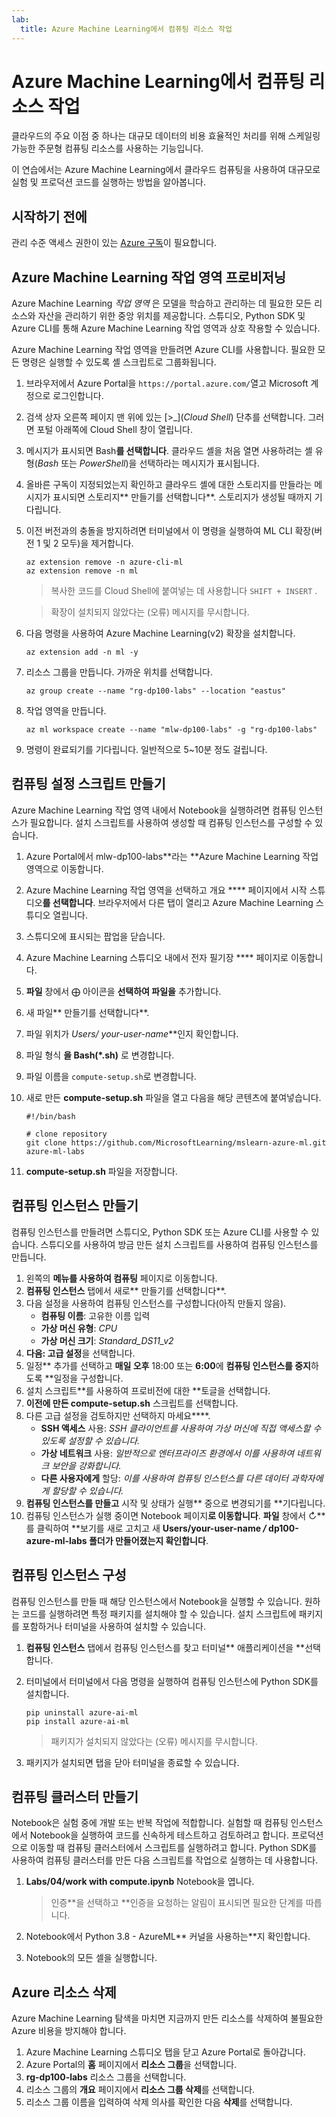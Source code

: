 ```yaml
---
lab:
  title: Azure Machine Learning에서 컴퓨팅 리소스 작업
---
```


# Azure Machine Learning에서 컴퓨팅 리소스 작업

클라우드의 주요 이점 중 하나는 대규모 데이터의 비용 효율적인 처리를 위해 스케일링 가능한 주문형 컴퓨팅 리소스를 사용하는 기능입니다.

이 연습에서는 Azure Machine Learning에서 클라우드 컴퓨팅을 사용하여 대규모로 실험 및 프로덕션 코드를 실행하는 방법을 알아봅니다.

## 시작하기 전에

관리 수준 액세스 권한이 있는 [Azure 구독](https://azure.microsoft.com/free?azure-portal=true)이 필요합니다.

## Azure Machine Learning 작업 영역 프로비저닝

Azure Machine Learning *작업 영역* 은 모델을 학습하고 관리하는 데 필요한 모든 리소스와 자산을 관리하기 위한 중앙 위치를 제공합니다. 스튜디오, Python SDK 및 Azure CLI를 통해 Azure Machine Learning 작업 영역과 상호 작용할 수 있습니다.

Azure Machine Learning 작업 영역을 만들려면 Azure CLI를 사용합니다. 필요한 모든 명령은 실행할 수 있도록 셸 스크립트로 그룹화됩니다.

1. 브라우저에서 Azure Portal을 `https://portal.azure.com/`열고 Microsoft 계정으로 로그인합니다.
1. 검색 상자 오른쪽 페이지 맨 위에 있는 \[>_](*Cloud Shell*) 단추를 선택합니다. 그러면 포털 아래쪽에 Cloud Shell 창이 열립니다.
1. 메시지가 표시되면 Bash**를 선택합니다**. 클라우드 셸을 처음 열면 사용하려는 셸 유형(*Bash* 또는 *PowerShell*)을 선택하라는 메시지가 표시됩니다.
1. 올바른 구독이 지정되었는지 확인하고 클라우드 셸에 대한 스토리지를 만들라는 메시지가 표시되면 스토리지** 만들기를 선택합니다**. 스토리지가 생성될 때까지 기다립니다.
1. 이전 버전과의 충돌을 방지하려면 터미널에서 이 명령을 실행하여 ML CLI 확장(버전 1 및 2 모두)을 제거합니다.

    ```azurecli
    az extension remove -n azure-cli-ml
    az extension remove -n ml
    ```

    > 복사한 코드를 Cloud Shell에 붙여넣는 데 사용합니다 `SHIFT + INSERT` .

    > 확장이 설치되지 않았다는 (오류) 메시지를 무시합니다.

1. 다음 명령을 사용하여 Azure Machine Learning(v2) 확장을 설치합니다.
    
    ```azurecli
    az extension add -n ml -y
    ```

1. 리소스 그룹을 만듭니다. 가까운 위치를 선택합니다.

    ```azurecli
    az group create --name "rg-dp100-labs" --location "eastus"
    ```

1. 작업 영역을 만듭니다.

    ```azurecli
    az ml workspace create --name "mlw-dp100-labs" -g "rg-dp100-labs"
    ```

1. 명령이 완료되기를 기다립니다. 일반적으로 5~10분 정도 걸립니다.

## 컴퓨팅 설정 스크립트 만들기

Azure Machine Learning 작업 영역 내에서 Notebook을 실행하려면 컴퓨팅 인스턴스가 필요합니다. 설치 스크립트를 사용하여 생성할 때 컴퓨팅 인스턴스를 구성할 수 있습니다.

1. Azure Portal에서 mlw-dp100-labs**라는 **Azure Machine Learning 작업 영역으로 이동합니다.
1. Azure Machine Learning 작업 영역을 선택하고 개요 **** 페이지에서 시작 스튜디오**를 선택합니다**. 브라우저에서 다른 탭이 열리고 Azure Machine Learning 스튜디오 열립니다.
1. 스튜디오에 표시되는 팝업을 닫습니다.
1. Azure Machine Learning 스튜디오 내에서 전자 필기장 **** 페이지로 이동합니다.
1. **파일** 창에서 &#10753; 아이콘을 **선택하여 파일을** 추가합니다.
1. 새 파일** 만들기를 선택합니다**.
1. 파일 위치가 **Users/* your-user-name***인지 확인합니다.
1. 파일 형식 **을 Bash(*.sh)** 로 변경합니다.
1. 파일 이름을 `compute-setup.sh`로 변경합니다.
1. 새로 만든 **compute-setup.sh** 파일을 열고 다음을 해당 콘텐츠에 붙여넣습니다.

    ```azurecli
    #!/bin/bash

    # clone repository
    git clone https://github.com/MicrosoftLearning/mslearn-azure-ml.git azure-ml-labs
    ```

1. **compute-setup.sh** 파일을 저장합니다.

## 컴퓨팅 인스턴스 만들기

컴퓨팅 인스턴스를 만들려면 스튜디오, Python SDK 또는 Azure CLI를 사용할 수 있습니다. 스튜디오를 사용하여 방금 만든 설치 스크립트를 사용하여 컴퓨팅 인스턴스를 만듭니다.

1. 왼쪽의 **메뉴를 사용하여 컴퓨팅** 페이지로 이동합니다.
1. **컴퓨팅 인스턴스** 탭에서 새로** 만들기를 선택합니다**.
1. 다음 설정을 사용하여 컴퓨팅 인스턴스를 구성합니다(아직 만들지 않음). 
    - **컴퓨팅 이름**: 고유한 이름 입력
    - **가상 머신 유형**: *CPU*
    - **가상 머신 크기**: *Standard_DS11_v2*
1. **다음: 고급 설정**을 선택합니다.
1. 일정** 추가를 선택하고 **매일 오후** 18:00 또는 **6:00**에 **컴퓨팅 인스턴스를 중지**하도록 **일정을 구성합니다.
1. 설치 스크립트**를 사용하여 프로비전에 대한 **토글을 선택합니다.
1. **이전에 만든 compute-setup.sh** 스크립트를 선택합니다.
1. 다른 고급 설정을 검토하지만 선택하지 마세요****.
    - **SSH 액세스** 사용: *SSH 클라이언트를 사용하여 가상 머신에 직접 액세스할 수 있도록 설정할 수 있습니다.*
    - **가상 네트워크** 사용: *일반적으로 엔터프라이즈 환경에서 이를 사용하여 네트워크 보안을 강화합니다.*
    - **다른 사용자에게** 할당: *이를 사용하여 컴퓨팅 인스턴스를 다른 데이터 과학자에게 할당할 수 있습니다.*
1. **컴퓨팅 인스턴스를 만들고** 시작 및 상태가 실행** 중으로 변경되기를 **기다립니다.
1. 컴퓨팅 인스턴스가 실행 중이면 Notebook 페이지**로 이동합니다**. **파일** 창에서 &#8635;** 를 클릭하여 **보기를 새로 고치고 새 **Users/your-user-name */* dp100-azure-ml-labs 폴더가 만들어졌는지 확인합니다**.

## 컴퓨팅 인스턴스 구성

컴퓨팅 인스턴스를 만들 때 해당 인스턴스에서 Notebook을 실행할 수 있습니다. 원하는 코드를 실행하려면 특정 패키지를 설치해야 할 수 있습니다. 설치 스크립트에 패키지를 포함하거나 터미널을 사용하여 설치할 수 있습니다.

1. **컴퓨팅 인스턴스** 탭에서 컴퓨팅 인스턴스를 찾고 터미널** 애플리케이션을 **선택합니다.
1. 터미널에서 터미널에서 다음 명령을 실행하여 컴퓨팅 인스턴스에 Python SDK를 설치합니다.

    ```
    pip uninstall azure-ai-ml
    pip install azure-ai-ml
    ```

    > 패키지가 설치되지 않았다는 (오류) 메시지를 무시합니다.

1. 패키지가 설치되면 탭을 닫아 터미널을 종료할 수 있습니다.

## 컴퓨팅 클러스터 만들기

Notebook은 실험 중에 개발 또는 반복 작업에 적합합니다. 실험할 때 컴퓨팅 인스턴스에서 Notebook을 실행하여 코드를 신속하게 테스트하고 검토하려고 합니다. 프로덕션으로 이동할 때 컴퓨팅 클러스터에서 스크립트를 실행하려고 합니다. Python SDK를 사용하여 컴퓨팅 클러스터를 만든 다음 스크립트를 작업으로 실행하는 데 사용합니다.

1. **Labs/04/work with compute.ipynb** Notebook을 엽니다.

    > 인증**을 선택하고 **인증을 요청하는 알림이 표시되면 필요한 단계를 따릅니다.

1. Notebook에서 Python 3.8 - AzureML** 커널을 사용하는**지 확인합니다.
1. Notebook의 모든 셀을 실행합니다.

## Azure 리소스 삭제

Azure Machine Learning 탐색을 마치면 지금까지 만든 리소스를 삭제하여 불필요한 Azure 비용을 방지해야 합니다.

1. Azure Machine Learning 스튜디오 탭을 닫고 Azure Portal로 돌아갑니다.
1. Azure Portal의 **홈** 페이지에서 **리소스 그룹**을 선택합니다.
1. **rg-dp100-labs** 리소스 그룹을 선택합니다.
1. 리소스 그룹의 **개요** 페이지에서 **리소스 그룹 삭제**를 선택합니다.
1. 리소스 그룹 이름을 입력하여 삭제 의사를 확인한 다음 **삭제**를 선택합니다.
